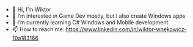 - 👋 Hi, I’m Wiktor
- 👀 I’m interested in Game Dev mostly, but I also create Windows apps 
- 🌱 I’m currently learning C# Windows and Mobile development
- 📫 How to reach me: https://www.linkedin.com/in/wiktor-wnękowicz-10a183166

<!---
s188691/s188691 is a ✨ special ✨ repository because its `README.md` (this file) appears on your GitHub profile.
You can click the Preview link to take a look at your changes.
--->

